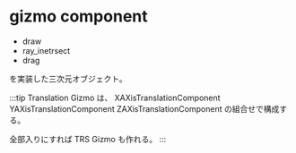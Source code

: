 # gizmo component

- draw
- ray_inetrsect
- drag

を実装した三次元オブジェクト。

:::tip
Translation Gizmo は、
XAXisTranslationComponent
YAXisTranslationComponent
ZAXisTranslationComponent
の組合せで構成する。

全部入りにすれば TRS Gizmo も作れる。
:::
